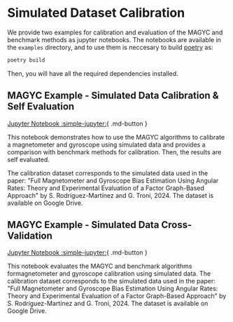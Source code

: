 # Simulated Dataset Calibration

We provide two examples for calibration and evaluation of the MAGYC and benchmark methods as jupyter notebooks. The notebooks are available in the `examples` directory, and to use them is neccesary to build [poetry](https://python-poetry.org/) as:

```bash
poetry build
```
Then, you will have all the required dependencies installed.

## MAGYC Example - Simulated Data Calibration & Self Evaluation

[Jupyter Notebook :simple-jupyter:](https://github.com/CoMPASLab/magyclib/blob/main/example/20241107_sim_calibration.ipynb){ .md-button }

This notebook demonstrates how to use the MAGYC algorithms to calibrate a magnetometer and gyroscope using simulated data and provides a comparison with benchmark methods for calibration. Then, the results are self evaluated.

The calibration dataset corresponds to the simulated data used in the paper: "Full Magnetometer and Gyroscope Bias Estimation Using Angular Rates: Theory and Experimental Evaluation of a Factor Graph-Based Approach" by S. Rodríguez-Martínez and G. Troni, 2024. The dataset is available on Google Drive.

## MAGYC Example - Simulated Data Cross-Validation

[Jupyter Notebook :simple-jupyter:](https://github.com/CoMPASLab/magyclib/blob/main/example/20241107_sim_evaluation.ipynb){ .md-button }

This notebook evaluates the MAGYC and benchmark algorithms formagnetometer and gyroscope calibration using simulated data. The calibration dataset corresponds to the simulated data used in the paper: "Full Magnetometer and Gyroscope Bias Estimation Using Angular Rates: Theory and Experimental Evaluation of a Factor Graph-Based Approach" by S. Rodríguez-Martínez and G. Troni, 2024. The dataset is available on Google Drive.
